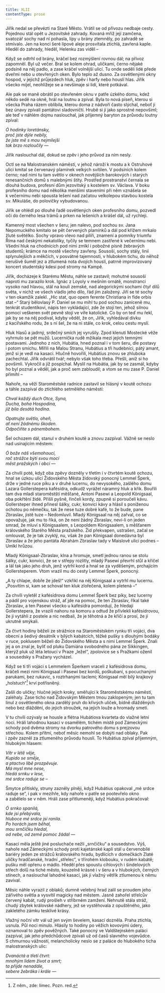 ```yaml
---
title: XLII
contentType: prose
---
```


Jiřík nedal se převézti na Staré Město. Vrátil se od přívozu nedbaje cesty. Pojednou stál opět u Jezovitské zahrady. Kovaná mříž její zamčena, svatozář sochy nad ní pohasla, lípy u brány ztemněly, po zahradě se stmívalo. Jen na konci šeré lípové aleje prosvítala ztichlá, zavřená kaple. Hleděl do zahrady, hleděl, Helenku zas viděl –

Když se odtrhl od brány, kráčel bez rozmýšlení rovnou dál; na přívoz zapomněl. Byl už večer. Bral se kolem ohrad, uličkami, černo nějaké podsíně na něj padlo, a zase kráčel volnější ulicí. Tu onde seděli lidé přede dveřmi nebo u otevřených oken. Bylo teplo až dusno. Za osvětlenými okny hospod, v jejichž průjezdech hluk, zpěv i harfy nebo houslí hlas. Jiřík všecko míjel, neohlížeje se a nevšímaje si lidí, které potkával.

Ale pak se maně obrátil po otevřeném oknu v patře úzkého domu, kdež někdo sedě na okně, hrál na loutnu a zpíval. Byla to nová píseň, kterou si všecka Praha rázem oblíbila, kterou doma z nádvoří často slýchal, neboť ji bez únavy zpívali pantátovi sladovničtí. Hrubě si jí jako sprostné nepovšiml; ale teď v náhlém dojmu naslouchal, jak příjemný baryton za průvodu loutny zpíval:

  

_Ó hodinky loretánsky,  
proč jste dýle nebily,  
že jste mě s mou nejmilejší  
tak brzo rozloučily —_

  

Jiřík naslouchal dál, dokud se zpěv i jeho průvod za ním nesly.

Octl se na Malostranském náměstí, v jehož nároží k mostu a k Ostruhové ulici kmital se červenavý plamínek velkých svítilen. V podsíních kolem černo; nad nimi tu tam světlo v oknech novějších barokových i starých renesančních domů s malebnými štíty. Prostřed prostranství černala se dlouhá budova, profesní dům jezovitský s kostelem sv. Václava. V boku profesního domu nad několika menšími staveními při něm vznášela se k večernímu nebi spousta lešení nad začatou velkolepou stavbou kostela sv. Mikuláše, do polovičky vybudovanou.

Jiřík se ohlédl po dlouhé řadě osvětlených oken profesního domu, pozvedl oči do černého lesa trámů a prken na lešeních a krášel dál, už rychleji.

Kamenný most všechen v šeru; jen nalevo, pod sochou sv. Jana Nepomuckého kmitalo se pět červených plamínků a dál pod křížem mrkalo žluté světélko. Sochy vpravo vlevo nad pilíři, znamení a pomníky triumfu Říma nad českými nekatolíky, tyčily se temnem zastřené k večernímu nebi. Všední hluk na chodnících pod nimi zmlkl i pobožné písně žebravých studentů; krámce na mostě všech­ny zavřeny. Sousoší, sochy stály, linií splynulejších a měkčích, v posvátné tajemnosti, v hlubokém tichu, do něhož nerušivě šuměl jez a ztlumená nota dvojích houslí, patrně improvizovaný koncert studentský kdesi pod stromy na Kampě.

Jiřík, docházeje k Starému Městu, náhle se zastavil; mohutné sousoší naproti mu zarazilo krok. Ignác z Loyoly v mešním ornátě, monstranci vysoko nad hlavou, stál na kouli zemské, nad alegorickými sochami čtyř dílů světa, v nichž ve všech vládlo jeho dílo, řád jím založený. Jiří se té sochy v ten okamžik zalekl. „Hic stat, quo opem ferente Christiana in fide orbis stat –“ Starý bělovlasý P. Daniel se mu mihl tu pod sochou zaníceně mu, tenkrát studentíkovi, nápis ten vykládající, zde že stojí ten, jehož silnou pomocí veškeren svět pevně stojí ve víře katolické. Co by on teď mu řekl, jak by se na něj podíval, kdyby věděl, že on, Jiřík, vyhledával dívku z kacířského rodu, že s ní šel, že na ni stále, co krok, celou cestu myslí.

Hluk hlasů a jadrný, srdečný smích jej vyrušily. Zpod klenutí Mostecké věže vyhrnulo se pět mužů. Lucernička rudě mžikala mezi jejich temnými postavami. Jednoho z nich, Hubátia, hned poznal i v tom šeru, dle postavy i potom smíchu. Mířili na Malou Stranu, Hubátius a tři hudebníci, pátý amant, jenž si je vedl na kasaci. Hlučně hovořili, Hubátius znovu se zhluboka zachechtal. Jiřík odvrátil tvář; nebylo však toho třeba. Přešli, aniž si ho povšimli. Vykročil a již pospíchal. Myslil na Hubátia, jak by se zasmál, kdyby ho byl poznal a věděl, jak a proč sem zabloudil; a vtom se mu zase P. Daniel přimihl –

Nahoře, na věži Staroměstské radnice zastavil se hlásný v koutě ochozu a táhle zazpíval do ztichlého setmělého náměstí:

  

_Chval každý duch Otce, Syna,  
Ducha, boha Hospodina,  
již bila desátá hodina._

  

_Opatrujte světlo, oheň,  
ať není žádnému škoden.  
Odpočiňte s pánembohem._

  

Šel ochozem dál, stanul v druhém koutě a znovu zazpíval. Vážně se neslo nad usínajícím městem:

  

_Ó bože náš všemohoucí,  
rač strážce býti svou mocí  
měst pražských i obcí —_

  

Za chvíli poté, když oba zpěvy dozněly v třetím i v čtvrtém koutě ochozu, hnal se úzkou ulicí Židovského Města židovský ponocný Lemmel Šperk, drže v jedné ruce píku a v druhé lucernu, do nevysokého, zašlého domu Lazara Gollerstepera kafésídra, odkudž vyrážel náramný hluk a křik. Bouřili tam dva mladí staroměstští měšťané, Antoni Pasewi a Leopold Königsaal, oba pokřtění židé. Přišli pyšně, řinčeli kordy, zpupně si poroučeli kávu. Gollersteper ihned přinesl šálky, cukr, konvici kávy a hlásil s poníženou ochotou po němečku, tak že nese tuze dobré kafé, to že bude, pane Zbraslav, jistě tuze – Nedomluvil. Mladý Königsaal na něj zařval, co se opovažuje, jak mu to říká, on že není žádný Zbraslav, neví-li on jeden smrad, že mluví s Königsaalem, s Leopoldem Königsaalem, s měšťanem královského Starého Města pražského. Žid překvapen, ustrašen, začal se omlouvat, že je tak zvyklý, nu, však že pan König­saal donedávna byl Zbraslav a že jeho pantáta Abrahám Zbraslav tady v Maislově ulici podnes – Umlkl hrůzou.

Mladý Königsaal-Zbraslav, klna a hromuje, smetl jednou ranou se stolu šálky, cukr, konvici, že se v střepy rozlítly, mladý Pasewi převrhl stůl a křičel a lál tak jako jeho druh, jenž vytrhl kord a hnal se za vyděšeným, prchajícím Gollersteperem. Vtom vrazil mu do cesty Lemmel Šperk, ponocný.

„A ty chlape, dobře že jdeš!“ vzkřikl na něj Königsaal a vytrhl mu lucernu. „Posvítím si, kam se schoval ten kluk zlořečená, kolem pletená –“

Za chvíli vyletěl z kafésídrova domu Lemmel Šperk bez píky, bez lucerny a pádil pro vojenskou stráž, ať jde na pomoc, že ten Zbraslav, říkal také Zbraslav, a ten Pasewi všecko u kafésídra pomordují, že hledají Gollerstepera, že vrazili nahoru na komoru a odtud že přivlekli kafésídrovou, že ji vytáhli z postele a nic nedbali, že je těhotná a že křičí a prosí, že jí ukrutně smýkali.

Za čtvrt hodiny běželi ze strážnice na Staroměstském rynku tři vojáci, dva obecní a šedivý desátník v bílých kabátcích, těžké pušky s dlouhými bodáky v ruce, poklusem běželi do Židovského Města a s nimi Lemmel Šperk. Znali jej a on znal je, byliť od pluku Damiána svobodného pána ze Sikkingen, kterýž pluk už léta letoucí v Praze „ležel“, zpolovice se s Pražkami oženil a sousedsky s Pražany vycházel.

Když se ti tři vojáci s Lemmelem Šperkem vraceli z kafésídrova domu, kráčeli mezi nimi Königsaal i Pasewi bez kordů, poškubaní, s pocuchanými parukami, bez rukavic, s roztrhanými taclemi; König­saal měl bílý krajkový „holstuch“[^50] krví potřísněný.

Zašli do uličky; hlučné jejich kroky, směřující k Staroměstskému náměstí, zaléhaly. Zase ticho nad Židovským Městem tmou zaklopeným; jen tu tam linul z osvětleného okna zardělý pruh do křivých uliček, bídně dlážděných nebo bez dláždění, do jejich stroužek, na jejich louže a hromady smetí.

V tu chvíli ozývaly se housle a flétna Hubátiova kvarteta do vlažné letní noci. Hráli lahodnou kasaci v osamělém, tichém místě pod Zámeckými schody pod dvěma stromy na dvorku patrového domu s prejzovou střechou. Kolem přítmí, neboť měsíc nemohl se dobýti nad oblaky. Pak i zpěv zazněl za ztlumeného průvodu houslí. To Hubátius zpíval příjemným, hlubokým hlasem:

  

_Vítr v létě věje,  
Kupido se směje,  
a ptactvo libě prozpěvuje.  
Má mysl mne nese,  
hledá srnku v lese,  
mé srdce raduje se –_

  

Šmytce přitiskly, struny zazněly plněji, když Hubátius opakoval „mé srdce raduje se“, i pak v mezihře, kdy nahoře v patře se pootevřelo okno a zabělelo se v něm. Hráli zase přitlumeněji, když Hubátius pokračoval:

  

_Ó srnko spanilá,  
kde jsi přebývala,  
hluboce mé srdce jsi ranila.  
Po horách jsem běhal,  
mou srnčičku hledal,  
od nebe, od země pomoc žádal —_

  

Kasací měla ještě jiné posluchače nežli „srnčičku“ a sousedstvo. Výš, nahoře nad Zámeckými schody proti kajetánské kapli stál u červenobílé bariéry jeden ze strážců královského hradu, bydlících v domečkách Zlaté uličky hradčanské, hradní „střelec“, v třírohém klobouku, v rudém kabátě; pušku měl opřenu o mádlo. Hleděl přes spoustu cihlových i šindelových střech dolů na tiché město, kouzelně krásné i v šeru a v hlubokých, černých stínech, a naslouchal lahodné kasací, jak ji vlažný větřík ztlumenou k němu zavíval.

Měsíc náhle vyrazil z oblaků; dumně velebný hrad zalil se proudem jeho zářivého světla a vysvítil magicky nad městem. Jasně zahořel střelcův červený kabát, rudý prošleh v stříbrném zamžení. Nehnutě stála stráž, chudý zbytek královské nádhery, jež se vystěhovala z opuštěného, jako zakletého zámku tesklivé krásy.

Vlažný noční vítr vál už jen svým ševelem, kasací dozněla. Praha ztichla, usnula. Půl noci minulo. Hlásily to hodiny po věžích kovovými údery, oznamoval to zpěv pověžných. Také ponocný ve Valdštejnském paláci zazpíval, jak jeho předchůdcové zpívali už od časů slavného vojevůdce. S chmurnou vážností, melancholicky neslo se z paláce do hlubokého ticha malostranských ulic:

  

_Dvanáctá a třetí čtvrt:  
mnohým lidem život a smrt;  
ta přijde nenadále,  
sebere žebráka i krále —_

  

[^50]: Z něm., zde: límec. Pozn. red.

